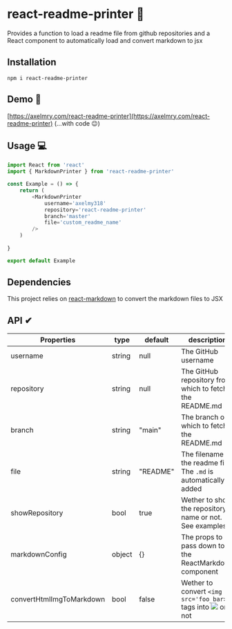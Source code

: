 # react-readme-printer 👋
Provides a function to load a readme file from github repositories and a React component to automatically load and convert markdown to jsx


## Installation 
`npm i react-readme-printer`


## Demo 👀

[https://axelmry.com/react-readme-printer](https://axelmry.com/react-readme-printer) (...with code 😉)


## Usage 💻

```javascript
import React from 'react'
import { MarkdownPrinter } from 'react-readme-printer'

const Example = () => {
    return (
        <MarkdownPrinter
            username='axelmy318'
            repository='react-readme-printer'
            branch='master'
            file='custom_readme_name'
        />
    )
    
}

export default Example
```


## Dependencies

This project relies on [react-markdown](https://www.npmjs.com/package/react-markdown) to convert the markdown files to JSX


## API ✔

| Properties | type | default | description |
|--|--|--|--|
| username | string | null | The GitHub username |
| repository | string | null | The GitHub repository from which to fetch the README.md |
| branch | string | "main" | The branch on which to fetch the README.md |
| file | string | "README" | The filename of the readme file. The `.md` is automatically added |
| showRepository | bool | true | Wether to show the repository name or not. See examples |
| markdownConfig | object | {} | The props to pass down to the ReactMarkdown component |
| convertHtmlImgToMarkdown | bool | false | Wether to convert `<img src='foo_bar>` tags into ![](foo_bar) or not |
